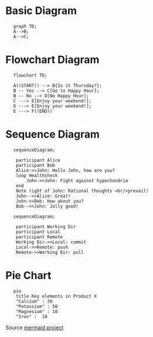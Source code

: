 # Basic Diagram

```mermaid 
   graph TD;
   A-->B;
   A-->C;
```  
# Flowchart Diagram

```mermaid
   flowchart TD;
   
   A((START)) --> B{Is it Thursday?};
   B -- Yes --> C[Go to Happy Hour];
   B -- No --> D[No Happy Hour];
   C ---> E[Enjoy your weekend!];
   D ---> E[Enjoy your weekend!];
   E ---> F((END))
```   
# Sequence Diagram

```mermaid
   sequenceDiagram;
   
    participant Alice
    participant Bob
    Alice->>John: Hello John, how are you?
    loop Healthcheck
        John->>John: Fight against hypochondria
    end
    Note right of John: Rational thoughts <br/>prevail!
    John-->>Alice: Great!
    John->>Bob: How about you?
    Bob-->>John: Jolly good!
```
```mermaid
   sequenceDiagram;

    participant Working Dir 
    participant Local
    participant Remote
    Working Dir->>Local: commit
    Local->>Remote: push
    Remote->>Working Dir: pull
```  
# Pie Chart

```mermaid
   pie
    title Key elements in Product X
    "Calcium" : 30
    "Potassium" : 50
    "Magnesium" : 10
    "Iron" :  10
```
   
   Source [mermaid project](https://mermaid-js.github.io/mermaid/#/)
   
